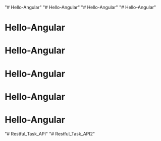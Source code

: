 "# Hello-Angular" 
"# Hello-Angular" 
"# Hello-Angular" 
"# Hello-Angular" 
# Hello-Angular
# Hello-Angular
# Hello-Angular
# Hello-Angular
# Hello-Angular
"# Restful_Task_API" 
"# Restful_Task_API2" 
